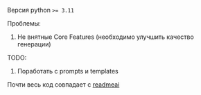 Версия python `>= 3.11` 

Проблемы:

1. Не внятные Core Features (необходимо улучшить качество генерации)

TODO:
1. Поработать с prompts и templates

Почти весь код совпадает с [readmeai](https://github.com/eli64s/readme-ai)
